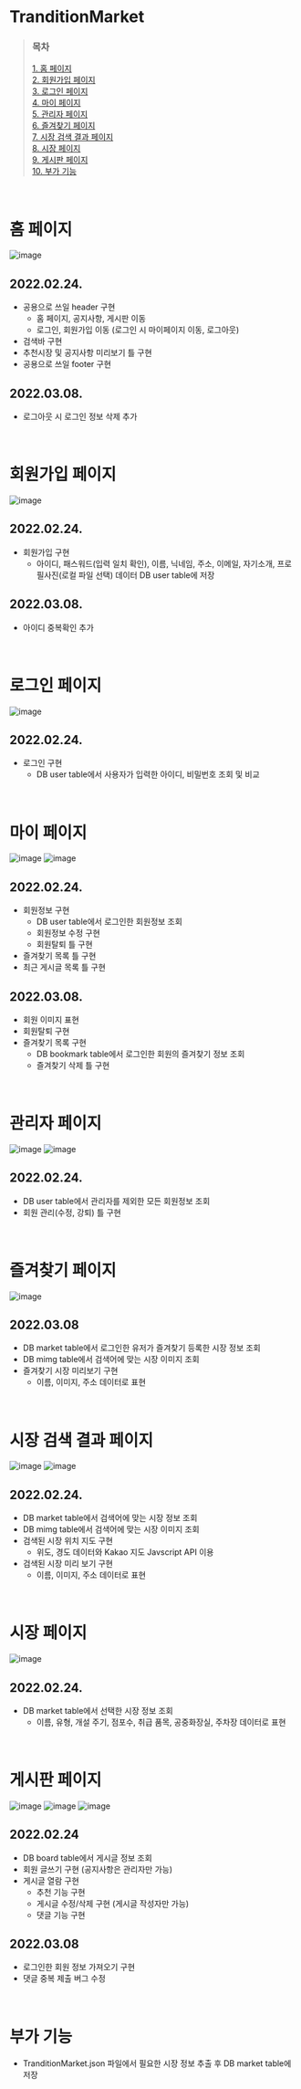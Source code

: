 # TranditionMarket

>### 목차  
>[1. 홈 페이지](#홈-페이지)  
>[2. 회원가입 페이지](#회원가입-페이지)  
>[3. 로그인 페이지](#로그인-페이지)  
>[4. 마이 페이지](#마이-페이지)  
>[5. 관리자 페이지](#관리자-페이지)  
>[6. 즐겨찾기 페이지](#즐겨찾기-페이지)  
>[7. 시장 검색 결과 페이지](#시장-검색-결과-페이지)  
>[8. 시장 페이지](#시장-페이지)  
>[9. 게시판 페이지](#게시판-페이지)  
>[10. 부가 기능](#부가-기능)
<br>

# 홈 페이지  
![image](https://user-images.githubusercontent.com/89386949/158892303-6134babf-be9c-4e99-bafc-25839d5ab6c9.png)
## 2022.02.24.
- 공용으로 쓰일 header 구현
  - 홈 페이지, 공지사항, 게시판 이동
  - 로그인, 회원가입 이동 (로그인 시 마이페이지 이동, 로그아웃)
- 검색바 구현
- 추천시장 및 공지사항 미리보기 틀 구현
- 공용으로 쓰일 footer 구현
## 2022.03.08.
- 로그아웃 시 로그인 정보 삭제 추가
<br>

# 회원가입 페이지
![image](https://user-images.githubusercontent.com/89386949/158892736-c47f35cf-1f44-4c51-ba67-d6476d6d5675.png)
## 2022.02.24.
- 회원가입 구현
  - 아이디, 패스워드(입력 일치 확인), 이름, 닉네임, 주소, 이메일, 자기소개, 프로필사진(로컬 파일 선택) 데이터 DB user table에 저장
## 2022.03.08.
- 아이디 중복확인 추가
<br>

# 로그인 페이지
![image](https://user-images.githubusercontent.com/89386949/158994627-1f138ba2-eda1-4aa7-82dd-7f3ca77ea4fe.png)
## 2022.02.24.
- 로그인 구현
  - DB user table에서 사용자가 입력한 아이디, 비밀번호 조회 및 비교
<br>

# 마이 페이지
![image](https://user-images.githubusercontent.com/89386949/159051827-0b31a20e-aa7a-405d-b2c1-d8ad23f214dc.png)
![image](https://user-images.githubusercontent.com/89386949/159051942-663921da-2cbc-48b3-9ca1-40eddf83d296.png)
## 2022.02.24.
- 회원정보 구현
  - DB user table에서 로그인한 회원정보 조회
  - 회원정보 수정 구현
  - 회원탈퇴 틀 구현
- 즐겨찾기 목록 틀 구현
- 최근 게시글 목록 틀 구현
## 2022.03.08.
- 회원 이미지 표현
- 회원탈퇴 구현
- 즐겨찾기 목록 구현
  - DB bookmark table에서 로그인한 회원의 즐겨찾기 정보 조회
  - 즐겨찾기 삭제 틀 구현
<br>

# 관리자 페이지
![image](https://user-images.githubusercontent.com/89386949/159045140-0fb42e07-9f39-4e63-b465-7e421d2514e1.png)
![image](https://user-images.githubusercontent.com/89386949/159045692-3218d3e5-12d6-42d8-821e-f34dfe5d630e.png)
## 2022.02.24.
- DB user table에서 관리자를 제외한 모든 회원정보 조회
- 회원 관리(수정, 강퇴) 틀 구현
<br>

# 즐겨찾기 페이지
![image](https://user-images.githubusercontent.com/89386949/159054071-70c636ec-7425-4a61-b80a-749c0bc1f35b.png)
## 2022.03.08
- DB market table에서 로그인한 유저가 즐겨찾기 등록한 시장 정보 조회
- DB mimg table에서 검색어에 맞는 시장 이미지 조회
- 즐겨찾기 시장 미리보기 구현
  - 이름, 이미지, 주소 데이터로 표현
<br>

# 시장 검색 결과 페이지
![image](https://user-images.githubusercontent.com/89386949/158998452-6770ac22-11c8-45c3-aedf-d1d04119dd5b.png)
![image](https://user-images.githubusercontent.com/89386949/158998517-e975ecf6-210e-4297-98a0-20dfa2711763.png)
## 2022.02.24.
- DB market table에서 검색어에 맞는 시장 정보 조회
- DB mimg table에서 검색어에 맞는 시장 이미지 조회
- 검색된 시장 위치 지도 구현
  - 위도, 경도 데이터와 Kakao 지도 Javscript API 이용
- 검색된 시장 미리 보기 구현
  - 이름, 이미지, 주소 데이터로 표현
<br>

# 시장 페이지
![image](https://user-images.githubusercontent.com/89386949/159000941-d9816ce2-bac6-48c3-ad6a-f26bf25646ad.png)
## 2022.02.24.
- DB market table에서 선택한 시장 정보 조회
  - 이름, 유형, 개설 주기, 점포수, 취급 품목, 공중화장실, 주차장 데이터로 표현
<br>

# 게시판 페이지
![image](https://user-images.githubusercontent.com/89386949/159048775-5b9bd256-c79e-4201-bbd1-6cdf2a97b90d.png)
![image](https://user-images.githubusercontent.com/89386949/159049330-5a5253a8-a800-4bf1-9a30-b4e8902e330c.png)
![image](https://user-images.githubusercontent.com/89386949/159049557-dfd4e7a9-7c95-40cd-9428-439a7ceddb2a.png)
## 2022.02.24
- DB board table에서 게시글 정보 조회
- 회원 글쓰기 구현 (공지사항은 관리자만 가능)
- 게시글 열람 구현
  - 추천 기능 구현
  - 게시글 수정/삭제 구현 (게시글 작성자만 가능)
  - 댓글 기능 구현
## 2022.03.08
- 로그인한 회원 정보 가져오기 구현
- 댓글 중복 제출 버그 수정
<br>

# 부가 기능
- TranditionMarket.json 파일에서 필요한 시장 정보 추출 후 DB market table에 저장
